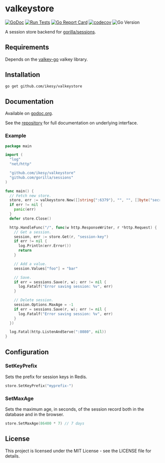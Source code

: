 # valkeystore

[![GoDoc](https://godoc.org/github.com/ikesy/valkeystore?status.svg)](https://godoc.org/github.com/ikesy/valkeystore)
[![Run Tests](https://github.com/ikesy/valkeystore/actions/workflows/test.yaml/badge.svg)](https://github.com/ikesy/valkeystore/actions/workflows/test.yaml)
[![Go Report Card](https://goreportcard.com/badge/github.com/ikesy/valkeystore)](https://goreportcard.com/report/github.com/ikesy/valkeystore)
[![codecov](https://codecov.io/gh/ikesy/valkeystore/branch/main/graph/badge.svg)](https://app.codecov.io/gh/ikesy/valkeystore)
![Go Version](https://img.shields.io/badge/go%20version-%3E=1.24-61CFDD.svg?style=flat-square)

A session store backend for [gorilla/sessions](http://www.gorillatoolkit.org/pkg/sessions).

## Requirements

Depends on the [valkey-go](https://github.com/valkey-io/valkey-go) valkey library.

## Installation

```sh
go get github.com/ikesy/valkeystore
```

## Documentation

Available on [godoc.org](https://godoc.org/github.com/ikesy/valkeystore).

See the [repository](http://www.gorillatoolkit.org/pkg/sessions) for full documentation on underlying interface.

### Example

```go
package main

import (
  "log"
  "net/http"

  "github.com/ikesy/valkeystore"
  "github.com/gorilla/sessions"
)

func main() {
  // Fetch new store.
  store, err := valkeystore.New([]string{":6379"}, "", "", []byte("secret-key"))
  if err != nil {
    panic(err)
  }
  defer store.Close()

  http.HandleFunc("/", func(w http.ResponseWriter, r *http.Request) {
    // Get a session.
    session, err := store.Get(r, "session-key")
    if err != nil {
      log.Println(err.Error())
      return
    }

    // Add a value.
    session.Values["foo"] = "bar"

    // Save.
    if err = sessions.Save(r, w); err != nil {
      log.Fatalf("Error saving session: %v", err)
    }

    // Delete session.
    session.Options.MaxAge = -1
    if err = sessions.Save(r, w); err != nil {
      log.Fatalf("Error saving session: %v", err)
    }
  })

  log.Fatal(http.ListenAndServe(":8080", nil))
}
```

## Configuration

### SetKeyPrefix

Sets the prefix for session keys in Redis.

```go
store.SetKeyPrefix("myprefix-")
```

### SetMaxAge

Sets the maximum age, in seconds, of the session record both in the database and in the browser.

```go
store.SetMaxAge(86400 * 7) // 7 days
```

## License

This project is licensed under the MIT License - see the LICENSE file for details.
